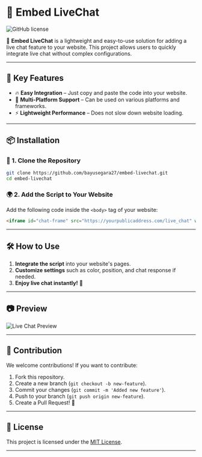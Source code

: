 # 🚀 Embed LiveChat

![GitHub license](https://img.shields.io/github/license/bayusegara27/embed-livechat)

📢 **Embed LiveChat** is a lightweight and easy-to-use solution for adding a live chat feature to your website. This project allows users to quickly integrate live chat without complex configurations.

---

## 🌟 Key Features
- 🔥 **Easy Integration** – Just copy and paste the code into your website.
- 💬 **Multi-Platform Support** – Can be used on various platforms and frameworks.
- ⚡ **Lightweight Performance** – Does not slow down website loading.

---

## 📦 Installation

### 🔧 1. Clone the Repository
```bash
git clone https://github.com/bayusegara27/embed-livechat.git
cd embed-livechat
```

### 🌍 2. Add the Script to Your Website
Add the following code inside the `<body>` tag of your website:
```html
<iframe id="chat-frame" src="https://yourpublicaddress.com/live_chat" width="325" height="400" style="border: medium; position: fixed; bottom: 0px; left: 20px; z-index: 1000; display: block;" onload="onIframeLoad()" onerror="onIframeError()"></iframe>
```

---

## 🛠 How to Use
1. **Integrate the script** into your website's pages.
2. **Customize settings** such as color, position, and chat response if needed.
3. **Enjoy live chat instantly!** 🎉

---

## 📷 Preview
![Live Chat Preview](https://i.imgur.com/aeMVwMN.gif)

---

## 🤝 Contribution
We welcome contributions! If you want to contribute:
1. Fork this repository.
2. Create a new branch (`git checkout -b new-feature`).
3. Commit your changes (`git commit -m 'Added new feature'`).
4. Push to your branch (`git push origin new-feature`).
5. Create a Pull Request! 🚀

---

## 📜 License
This project is licensed under the [MIT License](LICENSE).

---
